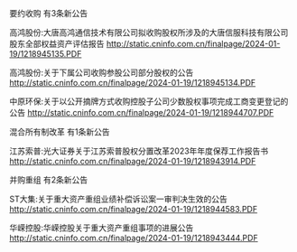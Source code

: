 要约收购 有3条新公告 

高鸿股份:大唐高鸿通信技术有限公司拟收购股权所涉及的大唐信服科技有限公司股东全部权益资产评估报告 http://static.cninfo.com.cn/finalpage/2024-01-19/1218945135.PDF 

高鸿股份:关于下属公司收购参股公司部分股权的公告 http://static.cninfo.com.cn/finalpage/2024-01-19/1218945134.PDF 

中原环保:关于以公开摘牌方式收购控股子公司少数股权事项完成工商变更登记的公告 http://static.cninfo.com.cn/finalpage/2024-01-19/1218944707.PDF 

混合所有制改革 有1条新公告 

江苏索普:光大证券关于江苏索普股权分置改革2023年年度保荐工作报告书 http://static.cninfo.com.cn/finalpage/2024-01-19/1218943914.PDF 

并购重组 有2条新公告 

ST大集:关于重大资产重组业绩补偿诉讼案一审判决生效的公告 http://static.cninfo.com.cn/finalpage/2024-01-19/1218944583.PDF 

华嵘控股:华嵘控股关于重大资产重组事项的进展公告 http://static.cninfo.com.cn/finalpage/2024-01-19/1218943444.PDF 

